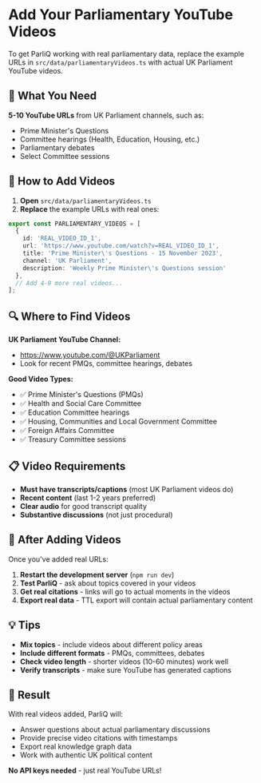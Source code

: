 # Add Your Parliamentary YouTube Videos

To get ParliQ working with real parliamentary data, replace the example URLs in `src/data/parliamentaryVideos.ts` with actual UK Parliament YouTube videos.

## 🎯 What You Need

**5-10 YouTube URLs** from UK Parliament channels, such as:
- Prime Minister's Questions
- Committee hearings (Health, Education, Housing, etc.)
- Parliamentary debates
- Select Committee sessions

## 📝 How to Add Videos

1. **Open** `src/data/parliamentaryVideos.ts`
2. **Replace** the example URLs with real ones:

```typescript
export const PARLIAMENTARY_VIDEOS = [
  {
    id: 'REAL_VIDEO_ID_1',
    url: 'https://www.youtube.com/watch?v=REAL_VIDEO_ID_1',
    title: 'Prime Minister\'s Questions - 15 November 2023',
    channel: 'UK Parliament',
    description: 'Weekly Prime Minister\'s Questions session'
  },
  // Add 4-9 more real videos...
];
```

## 🔍 Where to Find Videos

**UK Parliament YouTube Channel:**
- https://www.youtube.com/@UKParliament
- Look for recent PMQs, committee hearings, debates

**Good Video Types:**
- ✅ Prime Minister's Questions (PMQs)
- ✅ Health and Social Care Committee
- ✅ Education Committee hearings
- ✅ Housing, Communities and Local Government Committee
- ✅ Foreign Affairs Committee
- ✅ Treasury Committee sessions

## 📋 Video Requirements

- **Must have transcripts/captions** (most UK Parliament videos do)
- **Recent content** (last 1-2 years preferred)
- **Clear audio** for good transcript quality
- **Substantive discussions** (not just procedural)

## 🚀 After Adding Videos

Once you've added real URLs:
1. **Restart the development server** (`npm run dev`)
2. **Test ParliQ** - ask about topics covered in your videos
3. **Get real citations** - links will go to actual moments in the videos
4. **Export real data** - TTL export will contain actual parliamentary content

## 💡 Tips

- **Mix topics** - include videos about different policy areas
- **Include different formats** - PMQs, committees, debates
- **Check video length** - shorter videos (10-60 minutes) work well
- **Verify transcripts** - make sure YouTube has generated captions

## 🎯 Result

With real videos added, ParliQ will:
- Answer questions about actual parliamentary discussions
- Provide precise video citations with timestamps
- Export real knowledge graph data
- Work with authentic UK political content

**No API keys needed** - just real YouTube URLs!